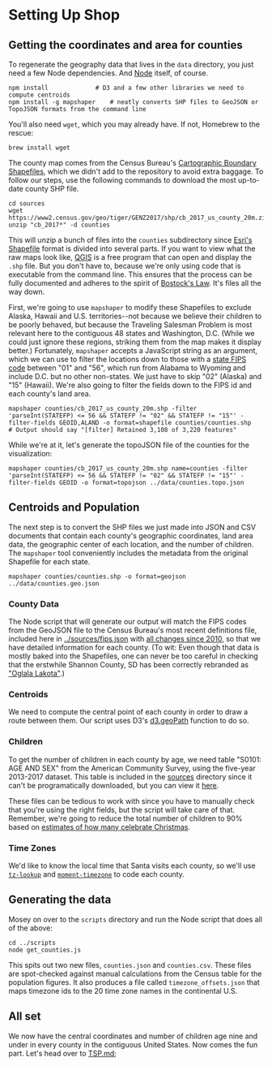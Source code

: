 # Setting Up Shop

## Getting the coordinates and area for counties

To regenerate the geography data that lives in the `data` directory, you just need a few Node dependencies. And [Node](https://nodejs.org/en/) itself, of course.

	npm install 			# D3 and a few other libraries we need to compute centroids
	npm install -g mapshaper 	# neatly converts SHP files to GeoJSON or TopoJSON formats from the command line

You'll also need `wget`, which you may already have. If not, Homebrew to the rescue:
	
	brew install wget

The county map comes from the Census Bureau's [Cartographic Boundary Shapefiles](https://www.census.gov/geo/maps-data/data/tiger-cart-boundary.html), which we didn't add to the repository to avoid extra baggage. To follow our steps, use the following commands to download the most up-to-date county SHP file.

	cd sources
	wget https://www2.census.gov/geo/tiger/GENZ2017/shp/cb_2017_us_county_20m.zip
	unzip "cb_2017*" -d counties

This will unzip a bunch of files into the `counties` subdirectory since [Esri's Shapefile](https://en.wikipedia.org/wiki/Shapefile) format is divided into several parts. If you want to view what the raw maps look like, [QGIS](http://www.qgis.org/en/site/forusers/download.html) is a free program that can open and display the `.shp` file. But you don't have to, because we're only using code that is executable from the command line. This ensures that the process can be fully documented and adheres to the spirit of [Bostock's Law](https://bost.ocks.org/mike/make/). It's files all the way down.

First, we're going to use `mapshaper` to modify these Shapefiles to exclude Alaska, Hawaii and U.S. territories--not because we believe their children to be poorly behaved, but because the Traveling Salesman Problem is most relevant here to the contiguous 48 states and Washington, D.C. (While we could just ignore these regions, striking them from the map makes it display better.) Fortunately, `mapshaper` accepts a JavaScript string as an argument, which we can use to filter the locations down to those with a [state FIPS code](https://www.census.gov/geo/reference/ansi_statetables.html) between "01" and "56", which run from Alabama to Wyoming and include D.C. but no other non-states. We just have to skip "02" (Alaska) and "15" (Hawaii). We're also going to filter the fields down to the FIPS id and each county's land area.

	mapshaper counties/cb_2017_us_county_20m.shp -filter 'parseInt(STATEFP) <= 56 && STATEFP != "02" && STATEFP != "15"' -filter-fields GEOID,ALAND -o format=shapefile counties/counties.shp
	# Output should say "[filter] Retained 3,108 of 3,220 features"

While we're at it, let's generate the topoJSON file of the counties for the visualization:

	mapshaper counties/cb_2017_us_county_20m.shp name=counties -filter 'parseInt(STATEFP) <= 56 && STATEFP != "02" && STATEFP != "15"' -filter-fields GEOID -o format=topojson ../data/counties.topo.json

## Centroids and Population

The next step is to convert the SHP files we just made into JSON and CSV documents that contain each county's geographic coordinates, land area data, the geographic center of each location, and the number of children. The `mapshaper` tool conveniently includes the metadata from the original Shapefile for each state.

	mapshaper counties/counties.shp -o format=geojson ../data/counties.geo.json

### County Data

The Node script that will generate our output will match the FIPS codes from the GeoJSON file to the Census Bureau's most recent definitions file, included here in [../sources/fips.json](sources/fips.json) with [all changes since 2010](https://www.census.gov/geo/reference/county-changes.html), so that we have detailed information for each county. (To wit: Even though that data is mostly baked into the Shapefiles, one can never be too careful in checking that the erstwhile Shannon County, SD has been correctly rebranded as ["Oglala Lakota"](https://en.wikipedia.org/wiki/Oglala_Lakota_County,_South_Dakota).)

### Centroids

We need to compute the central point of each county in order to draw a route between them. Our script uses D3's [d3.geoPath](https://github.com/d3/d3/blob/master/API.md#geographies-d3-geo) function to do so.

### Children

To get the number of children in each county by age, we need table "S0101: AGE AND SEX" from the American Community Survey, using the five-year 2013-2017 dataset. This table is included in the [sources](/sources) directory since it can't be programatically downloaded, but you can view it [here](https://factfinder.census.gov/bkmk/table/1.0/en/ACS/16_5YR/S0101/0100000US.05000.003).

These files can be tedious to work with since you have to manually check that you're using the right fields, but the script will take care of that. Remember, we're going to reduce the total number of children to 90% based on [estimates of how many celebrate Christmas](http://www.pewresearch.org/fact-tank/2015/12/21/5-facts-about-christmas-in-america/).

### Time Zones
We'd like to know the local time that Santa visits each county, so we'll use [`tz-lookup`](https://www.npmjs.com/package/tz-lookup) and [`moment-timezone`](https://www.npmjs.com/package/moment-timezone) to code each county.

## Generating the data

Mosey on over to the `scripts` directory and run the Node script that does all of the above:

	cd ../scripts
	node get_counties.js

This spits out two new files, `counties.json` and `counties.csv`. These files are spot-checked against manual calculations from the Census table for the population figures. It also produces a file called `timezone_offsets.json` that maps timezone ids to the 20 time zone names in the continental U.S.

## All set
We now have the central coordinates and number of children age nine and under in every county in the contiguous United States. Now comes the fun part. Let's head over to [TSP.md](TSP.md);